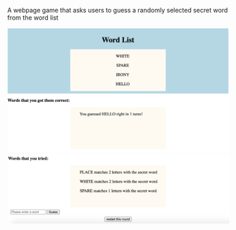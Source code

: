 A webpage game that asks users to guess a randomly selected secret word from the word list

![](screenshot1.png)
![](screenshot2.png)
